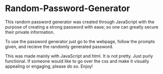 # Random-Password-Generator

This random password generator was created through JavaScript with the purpose of creating a strong password with ease; so one can greatly secure their private information.

To use the password generator just go to the webpage, follow the prompts given, and recieve the randomly generated password.

This was made mainly with JavaScript and html. It is not pretty. Just purly functional. If someone would like to go over the css and make it visually appealing or engaging, please do so. Enjoy!